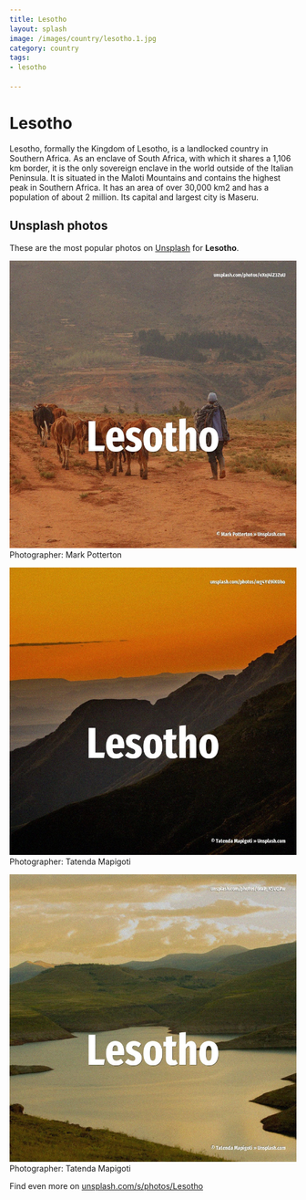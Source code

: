 ```yaml
---
title: Lesotho
layout: splash
image: /images/country/lesotho.1.jpg
category: country
tags:
- lesotho

---
```

# Lesotho

Lesotho, formally the Kingdom of Lesotho, is a landlocked country in Southern Africa. As an enclave of South Africa, with which it shares a 1,106 km border, it is the only sovereign  enclave in the world outside of the Italian Peninsula. It is situated in the Maloti Mountains and contains the highest peak in Southern Africa. It has an area of over 30,000 km2  and has a population of about 2 million. Its capital and largest city is Maseru. 

 
## Unsplash photos
These are the most popular photos on [Unsplash](https://unsplash.com) for **Lesotho**.
 
![Lesotho](/images/country/lesotho.1.jpg)
Photographer:  Mark Potterton
 
![Lesotho](/images/country/lesotho.2.jpg)
Photographer:  Tatenda Mapigoti
 
![Lesotho](/images/country/lesotho.3.jpg)
Photographer:  Tatenda Mapigoti
 
Find even more on [unsplash.com/s/photos/Lesotho](https://unsplash.com/s/photos/Lesotho)
 
